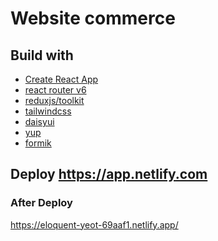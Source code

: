 # Website commerce

## Build with

- [Create React App]()
- [react router v6]()
- [reduxjs/toolkit]()
- [tailwindcss]()
- [daisyui]()
- [yup]()
- [formik]()

## Deploy https://app.netlify.com

### After Deploy

https://eloquent-yeot-69aaf1.netlify.app/
